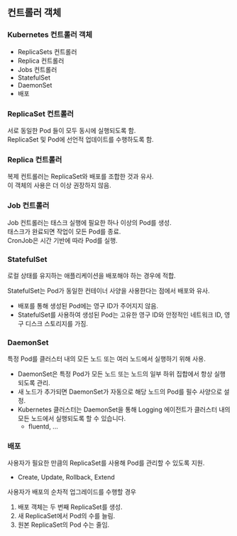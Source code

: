 ## 컨트롤러 객체

### Kubernetes 컨트롤러 객체
- ReplicaSets 컨트롤러
- Replica 컨트롤러
- Jobs 컨트롤러
- StatefulSet
- DaemonSet
- 배포

### ReplicaSet 컨트롤러
서로 동일한 Pod 들이 모두 동시에 실행되도록 함.   
ReplicaSet 및 Pod에 선언적 업데이트를 수행하도록 함. 

### Replica 컨트롤러
복제 컨트롤러는 ReplicaSet와 배포를 조합한 것과 유사.  
이 객체의 사용은 더 이상 권장하지 않음. 

### Job 컨트롤러
Job 컨트롤러는 태스크 실행에 필요한 하나 이상의 Pod를 생성.   
태스크가 완료되면 작업이 모든 Pod를 종료.  
CronJob은 시간 기반에 따라 Pod를 실행.

### StatefulSet
로컬 상태를 유지하는 애플리케이션을 배포해야 하는 경우에 적합.  

StatefulSet는 Pod가 동일한 컨테이너 사양을 사용한다는 점에서 배포와 유사. 
- 배포를 통해 생성된 Pod에는 영구 ID가 주어지지 않음. 
- StatefulSet를 사용하여 생성된 Pod는 고유한 영구 ID와 안정적인 네트워크 ID, 영구 디스크 스토리지를 가짐.

### DaemonSet
특정 Pod를 클러스터 내의 모든 노드 또는 여러 노드에서 실행하기 위해 사용.
- DaemonSet은 특정 Pod가 모든 노드 또는 노드의 일부 하위 집합에서 항상 실행되도록 관리. 
- 새 노드가 추가되면 DaemonSet가 자동으로 해당 노드의 Pod를 필수 사양으로 설정. 
- Kubernetes 클러스터는 DaemonSet을 통해 Logging 에이전트가 클러스터 내의 모든 노드에서 실행되도록 할 수 있습니다.
    - fluentd, ...

### 배포
사용자가 필요한 만큼의 ReplicaSet를 사용해 Pod를 관리할 수 있도록 지원. 
-  Create, Update, Rollback, Extend

사용자가 배포의 순차적 업그레이드를 수행할 경우
1. 배포 객체는 두  번째 ReplicaSet를 생성.
2. 새 ReplicaSet에서 Pod의 수를 늘림. 
3. 원본 ReplicaSet의 Pod 수는 줄임.